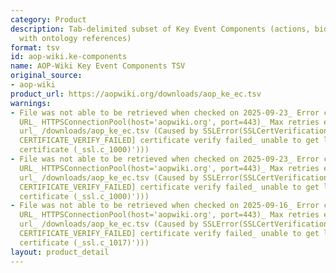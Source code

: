 ```yaml
---
category: Product
description: Tab-delimited subset of Key Event Components (actions, biological objects/processes
  with ontology references)
format: tsv
id: aop-wiki.ke-components
name: AOP-Wiki Key Event Components TSV
original_source:
- aop-wiki
product_url: https://aopwiki.org/downloads/aop_ke_ec.tsv
warnings:
- File was not able to be retrieved when checked on 2025-09-23_ Error connecting to
  URL_ HTTPSConnectionPool(host='aopwiki.org', port=443)_ Max retries exceeded with
  url_ /downloads/aop_ke_ec.tsv (Caused by SSLError(SSLCertVerificationError(1, '[SSL_
  CERTIFICATE_VERIFY_FAILED] certificate verify failed_ unable to get local issuer
  certificate (_ssl.c_1000)')))
- File was not able to be retrieved when checked on 2025-09-23_ Error connecting to
  URL_ HTTPSConnectionPool(host='aopwiki.org', port=443)_ Max retries exceeded with
  url_ /downloads/aop_ke_ec.tsv (Caused by SSLError(SSLCertVerificationError(1, '[SSL_
  CERTIFICATE_VERIFY_FAILED] certificate verify failed_ unable to get local issuer
  certificate (_ssl.c_1000)')))
- File was not able to be retrieved when checked on 2025-09-16_ Error connecting to
  URL_ HTTPSConnectionPool(host='aopwiki.org', port=443)_ Max retries exceeded with
  url_ /downloads/aop_ke_ec.tsv (Caused by SSLError(SSLCertVerificationError(1, '[SSL_
  CERTIFICATE_VERIFY_FAILED] certificate verify failed_ unable to get local issuer
  certificate (_ssl.c_1017)')))
layout: product_detail
---
```

